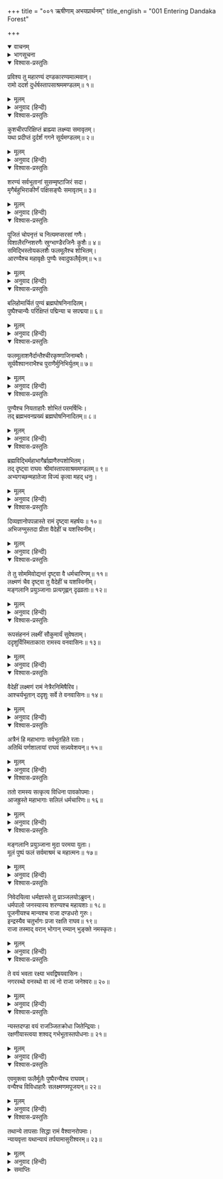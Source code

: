 +++
title = "००१ ऋषीणाम् अभयप्रार्थनम्"
title_english = "001 Entering Dandaka Forest"

+++
<details open><summary>वाचनम्</summary>
<div caption="श्रीराम-हरिसीताराममूर्ति-घनपाठिभ्यां वचनम्" class="audioEmbed" src="https://archive.org/download/Ramayana-recitation-Sriram-harisItArAmamUrti-Ghanapaati-v2/Kanda_3/Kanda_3_ARK-001-Rusheenam_Abhaya_Prathanam.mp3"></div>
</details>

<details><summary>भागसूचना</summary>

1. श्रीराम, लक्ष्मण और सीताका तापसोंके आश्रममण्डलमें सत्कार
</details>

<details open><summary>विश्वास-प्रस्तुतिः</summary>

प्रविश्य तु महारण्यं दण्डकारण्यमात्मवान्।  
रामो ददर्श दुर्धर्षस्तापसाश्रममण्डलम्॥ १॥
</details>

<details><summary>मूलम्</summary>

प्रविश्य तु महारण्यं दण्डकारण्यमात्मवान्।  
रामो ददर्श दुर्धर्षस्तापसाश्रममण्डलम्॥ १॥
</details>

<details><summary>अनुवाद (हिन्दी)</summary>

दण्डकारण्य नामक महान् वनमें प्रवेश करके मनको वशमें रखनेवाले दुर्जय वीर श्रीरामने तपस्वी मुनियोंके बहुत-से आश्रम देखे॥ १॥
</details>

<details open><summary>विश्वास-प्रस्तुतिः</summary>

कुशचीरपरिक्षिप्तं ब्राह्म्या लक्ष्म्या समावृतम्।  
यथा प्रदीप्तं दुर्दर्शं गगने सूर्यमण्डलम्॥ २॥
</details>

<details><summary>मूलम्</summary>

कुशचीरपरिक्षिप्तं ब्राह्म्या लक्ष्म्या समावृतम्।  
यथा प्रदीप्तं दुर्दर्शं गगने सूर्यमण्डलम्॥ २॥
</details>

<details><summary>अनुवाद (हिन्दी)</summary>

वहाँ कुश और वल्कल वस्त्र फैले हुए थे। वह आश्रममण्डल ऋषियोंकी ब्रह्मविद्याके अभ्याससे प्रकट हुए विलक्षण तेजसे व्याप्त था, इसलिये आकाशमें प्रकाशित होनेवाले दुर्दर्श सूर्य-मण्डलकी भाँति वह भूतलपर उद्दीप्त हो रहा था। राक्षस आदिके लिये उसकी ओर देखना भी कठिन था॥ २॥
</details>

<details open><summary>विश्वास-प्रस्तुतिः</summary>

शरण्यं सर्वभूतानां सुसम्मृष्टाजिरं सदा।  
मृगैर्बहुभिराकीर्णं पक्षिसङ्घैः समावृतम्॥ ३॥
</details>

<details><summary>मूलम्</summary>

शरण्यं सर्वभूतानां सुसम्मृष्टाजिरं सदा।  
मृगैर्बहुभिराकीर्णं पक्षिसङ्घैः समावृतम्॥ ३॥
</details>

<details><summary>अनुवाद (हिन्दी)</summary>

वह आश्रमसमुदाय सभी प्राणियोंको शरण देनेवाला था। उसका आँगन सदा झाड़ने-बुहारनेसे स्वच्छ बना रहता था। वहाँ बहुत-से वन्य पशु भरे रहते थे और पक्षियोंके समुदाय भी उसे सब ओरसे घेरे रहते थे॥
</details>

<details open><summary>विश्वास-प्रस्तुतिः</summary>

पूजितं चोपनृत्तं च नित्यमप्सरसां गणैः।  
विशालैरग्निशरणैः स्रुग्भाण्डैरजिनैः कुशैः॥ ४॥  
समिद्भिस्तोयकलशैः फलमूलैश्च शोभितम्।  
आरण्यैश्च महावृक्षैः पुण्यैः स्वादुफलैर्वृतम्॥ ५॥
</details>

<details><summary>मूलम्</summary>

पूजितं चोपनृत्तं च नित्यमप्सरसां गणैः।  
विशालैरग्निशरणैः स्रुग्भाण्डैरजिनैः कुशैः॥ ४॥  
समिद्भिस्तोयकलशैः फलमूलैश्च शोभितम्।  
आरण्यैश्च महावृक्षैः पुण्यैः स्वादुफलैर्वृतम्॥ ५॥
</details>

<details><summary>अनुवाद (हिन्दी)</summary>

वहाँका प्रदेश इतना मनोरम था कि वहाँ अप्सराएँ प्रतिदिन आकर नृत्य करती थीं। उस स्थानके प्रति उनके मनमें बड़े आदरका भाव था। बड़ी-बड़ी अग्निशालाएँ, स्रुवा आदि यज्ञपात्र, मृगचर्म, कुश, समिधा, जलपूर्ण कलश तथा फल-मूल उसकी शोभा बढ़ाते थे। स्वादिष्ट फल देनेवाले परम पवित्र तथा बड़े-बड़े वन्य वृक्षोंसे वह आश्रममण्डल घिरा हुआ था॥ ४-५॥
</details>

<details open><summary>विश्वास-प्रस्तुतिः</summary>

बलिहोमार्चितं पुण्यं ब्रह्मघोषनिनादितम्।  
पुष्पैश्चान्यैः परिक्षिप्तं पद्मिन्या च सपद्मया॥ ६॥
</details>

<details><summary>मूलम्</summary>

बलिहोमार्चितं पुण्यं ब्रह्मघोषनिनादितम्।  
पुष्पैश्चान्यैः परिक्षिप्तं पद्मिन्या च सपद्मया॥ ६॥
</details>

<details><summary>अनुवाद (हिन्दी)</summary>

बलिवैश्वदेव और होमसे पूजित वह पवित्र आश्रमसमूह वेदमन्त्रोंके पाठकी ध्वनिसे गूँजता रहता था। कमलपुष्पोंसे सुशोभित पुष्करिणी उस स्थानकी शोभा बढ़ाती थी तथा वहाँ और भी बहुत-से फूल सब ओर बिखरे हुए थे॥
</details>

<details open><summary>विश्वास-प्रस्तुतिः</summary>

फलमूलाशनैर्दान्तैश्चीरकृष्णाजिनाम्बरैः।  
सूर्यवैश्वानराभैश्च पुराणैर्मुनिभिर्युतम्॥ ७॥
</details>

<details><summary>मूलम्</summary>

फलमूलाशनैर्दान्तैश्चीरकृष्णाजिनाम्बरैः।  
सूर्यवैश्वानराभैश्च पुराणैर्मुनिभिर्युतम्॥ ७॥
</details>

<details><summary>अनुवाद (हिन्दी)</summary>

उन आश्रमोंमें चीर और काला मृगचर्म धारण करनेवाले तथा फल-मूलका आहार करके रहनेवाले, जितेन्द्रिय एवं सूर्य और अग्निके तुल्य महातेजस्वी, पुरातन मुनि निवास करते थे॥ ७॥
</details>

<details open><summary>विश्वास-प्रस्तुतिः</summary>

पुण्यैश्च नियताहारैः शोभितं परमर्षिभिः।  
तद् ब्रह्मभवनप्रख्यं ब्रह्मघोषनिनादितम्॥ ८॥
</details>

<details><summary>मूलम्</summary>

पुण्यैश्च नियताहारैः शोभितं परमर्षिभिः।  
तद् ब्रह्मभवनप्रख्यं ब्रह्मघोषनिनादितम्॥ ८॥
</details>

<details><summary>अनुवाद (हिन्दी)</summary>

नियमित आहार करनेवाले पवित्र महर्षियोंसे सुशोभित वह आश्रमसमूह ब्रह्माजीके धामकी भाँति तेजस्वी तथा वेदध्वनिसे निनादित था॥ ८॥
</details>

<details open><summary>विश्वास-प्रस्तुतिः</summary>

ब्रह्मविद्भिर्महाभागैर्ब्राह्मणैरुपशोभितम्।  
तद् दृष्ट्वा राघवः श्रीमांस्तापसाश्रममण्डलम्॥ ९॥  
अभ्यगच्छन्महातेजा विज्यं कृत्वा महद् धनुः।
</details>

<details><summary>मूलम्</summary>

ब्रह्मविद्भिर्महाभागैर्ब्राह्मणैरुपशोभितम्।  
तद् दृष्ट्वा राघवः श्रीमांस्तापसाश्रममण्डलम्॥ ९॥  
अभ्यगच्छन्महातेजा विज्यं कृत्वा महद् धनुः।
</details>

<details><summary>अनुवाद (हिन्दी)</summary>

अनेक महाभाग ब्रह्मवेत्ता ब्राह्मण उन आश्रमोंकी शोभा बढ़ाते थे। महातेजस्वी श्रीरामने उस आश्रममण्डलको देखकर अपने महान् धनुषकी प्रत्यञ्चा उतार दी, फिर वे आश्रमके भीतर गये॥ ९ १/२॥
</details>

<details open><summary>विश्वास-प्रस्तुतिः</summary>

दिव्यज्ञानोपपन्नास्ते रामं दृष्ट्वा महर्षयः॥ १०॥  
अभिजग्मुस्तदा प्रीता वैदेहीं च यशस्विनीम्।
</details>

<details><summary>मूलम्</summary>

दिव्यज्ञानोपपन्नास्ते रामं दृष्ट्वा महर्षयः॥ १०॥  
अभिजग्मुस्तदा प्रीता वैदेहीं च यशस्विनीम्।
</details>

<details><summary>अनुवाद (हिन्दी)</summary>

श्रीराम तथा यशस्विनी सीताको देखकर वे दिव्यज्ञानसे सम्पन्न महर्षि बड़ी प्रसन्नताके साथ उनके पास गये॥
</details>

<details open><summary>विश्वास-प्रस्तुतिः</summary>

ते तु सोममिवोद्यन्तं दृष्ट्वा वै धर्मचारिणम्॥ ११॥  
लक्ष्मणं चैव दृष्ट्वा तु वैदेहीं च यशस्विनीम्।  
मङ्गलानि प्रयुञ्जानाः प्रत्यगृह्णन् दृढव्रताः॥ १२॥
</details>

<details><summary>मूलम्</summary>

ते तु सोममिवोद्यन्तं दृष्ट्वा वै धर्मचारिणम्॥ ११॥  
लक्ष्मणं चैव दृष्ट्वा तु वैदेहीं च यशस्विनीम्।  
मङ्गलानि प्रयुञ्जानाः प्रत्यगृह्णन् दृढव्रताः॥ १२॥
</details>

<details><summary>अनुवाद (हिन्दी)</summary>

दृढ़तापूर्वक उत्तम व्रतका पालन करनेवाले वे महर्षि उदयकालके चन्द्रमाकी भाँति मनोहर, धर्मात्मा श्रीरामको, लक्ष्मणको और यशस्विनी विदेहराजकुमारी सीताको भी देखकर उन सबके लिये मङ्गलमय आशीर्वाद देने लगे। उन्होंने उन तीनोंको आदरणीय अतिथिके रूपमें ग्रहण किया॥ ११-१२॥
</details>

<details open><summary>विश्वास-प्रस्तुतिः</summary>

रूपसंहननं लक्ष्मीं सौकुमार्यं सुवेषताम्।  
ददृशुर्विस्मिताकारा रामस्य वनवासिनः॥ १३॥
</details>

<details><summary>मूलम्</summary>

रूपसंहननं लक्ष्मीं सौकुमार्यं सुवेषताम्।  
ददृशुर्विस्मिताकारा रामस्य वनवासिनः॥ १३॥
</details>

<details><summary>अनुवाद (हिन्दी)</summary>

श्रीरामके रूप, शरीरकी गठन, कान्ति, सुकुमारता तथा सुन्दर वेषको उन वनवासी मुनियोंने आश्चर्यचकित होकर देखा॥ १३॥
</details>

<details open><summary>विश्वास-प्रस्तुतिः</summary>

वैदेहीं लक्ष्मणं रामं नेत्रैरनिमिषैरिव।  
आश्चर्यभूतान् ददृशुः सर्वे ते वनवासिनः॥ १४॥
</details>

<details><summary>मूलम्</summary>

वैदेहीं लक्ष्मणं रामं नेत्रैरनिमिषैरिव।  
आश्चर्यभूतान् ददृशुः सर्वे ते वनवासिनः॥ १४॥
</details>

<details><summary>अनुवाद (हिन्दी)</summary>

वनमें निवास करनेवाले वे सभी मुनि श्रीराम,लक्ष्मण और सीता—तीनोंको एकटक नेत्रोंसे देखने लगे। उनका स्वरूप उन्हें आश्चर्यमय प्रतीत होता था॥ १४॥
</details>

<details open><summary>विश्वास-प्रस्तुतिः</summary>

अत्रैनं हि महाभागाः सर्वभूतहिते रताः।  
अतिथिं पर्णशालायां राघवं सन्न्यवेशयन्॥ १५॥
</details>

<details><summary>मूलम्</summary>

अत्रैनं हि महाभागाः सर्वभूतहिते रताः।  
अतिथिं पर्णशालायां राघवं सन्न्यवेशयन्॥ १५॥
</details>

<details><summary>अनुवाद (हिन्दी)</summary>

समस्त प्राणियोंके हितमें तत्पर रहनेवाले उन महाभाग महर्षियोंने वहाँ अपने प्रिय अतिथि इन भगवान् श्रीरामको पर्णशालामें ले जाकर ठहराया॥ १५॥
</details>

<details open><summary>विश्वास-प्रस्तुतिः</summary>

ततो रामस्य सत्कृत्य विधिना पावकोपमाः।  
आजह्रुस्ते महाभागाः सलिलं धर्मचारिणः॥ १६॥
</details>

<details><summary>मूलम्</summary>

ततो रामस्य सत्कृत्य विधिना पावकोपमाः।  
आजह्रुस्ते महाभागाः सलिलं धर्मचारिणः॥ १६॥
</details>

<details><summary>अनुवाद (हिन्दी)</summary>

अग्नितुल्य तेजस्वी और धर्मपरायण उन महाभाग मुनियोंने श्रीरामको विधिवत् सत्कारके साथ जल समर्पित किया॥ १६॥
</details>

<details open><summary>विश्वास-प्रस्तुतिः</summary>

मङ्गलानि प्रयुञ्जाना मुदा परमया युताः।  
मूलं पुष्पं फलं सर्वमाश्रमं च महात्मनः॥ १७॥
</details>

<details><summary>मूलम्</summary>

मङ्गलानि प्रयुञ्जाना मुदा परमया युताः।  
मूलं पुष्पं फलं सर्वमाश्रमं च महात्मनः॥ १७॥
</details>

<details><summary>अनुवाद (हिन्दी)</summary>

फिर बड़ी प्रसन्नताके साथ मङ्गलसूचक आशीर्वाद देते हुए उन महात्मा श्रीरामको उन्होंने फल-मूल और फूल आदिके साथ सारा आश्रम भी समर्पित कर दिया॥
</details>

<details open><summary>विश्वास-प्रस्तुतिः</summary>

निवेदयित्वा धर्मज्ञास्ते तु प्राञ्जलयोऽब्रुवन्।  
धर्मपालो जनस्यास्य शरण्यश्च महायशाः॥ १८॥  
पूजनीयश्च मान्यश्च राजा दण्डधरो गुरुः।  
इन्द्रस्यैव चतुर्भागः प्रजा रक्षति राघव॥ १९॥  
राजा तस्माद् वरान् भोगान् रम्यान् भुङ्‍क्ते नमस्कृतः।
</details>

<details><summary>मूलम्</summary>

निवेदयित्वा धर्मज्ञास्ते तु प्राञ्जलयोऽब्रुवन्।  
धर्मपालो जनस्यास्य शरण्यश्च महायशाः॥ १८॥  
पूजनीयश्च मान्यश्च राजा दण्डधरो गुरुः।  
इन्द्रस्यैव चतुर्भागः प्रजा रक्षति राघव॥ १९॥  
राजा तस्माद् वरान् भोगान् रम्यान् भुङ्‍क्ते नमस्कृतः।
</details>

<details><summary>अनुवाद (हिन्दी)</summary>

सब कुछ निवेदन करके वे धर्मज्ञ मुनि हाथ जोड़कर बोले—‘रघुनन्दन! दण्ड धारण करनेवाला राजा धर्मका पालक, महायशस्वी, इस जन-समुदायको शरण देनेवाला माननीय, पूजनीय और सबका गुरु है। इस भूतलपर इन्द्र (आदि लोकपालों) का ही चौथा अंश होनेके कारण वह प्रजाकी रक्षा करता है, अतः राजा सबसे वन्दित होता तथा उत्तम एवं रमणीय भोगोंका उपभोग करता है। (जब साधारण राजाकी यह स्थिति है, तब आपके लिये तो क्या कहना है। आप तो साक्षात् भगवान् हैं)॥ १८-१९॥
</details>

<details open><summary>विश्वास-प्रस्तुतिः</summary>

ते वयं भवता रक्ष्या भवद्विषयवासिनः।  
नगरस्थो वनस्थो वा त्वं नो राजा जनेश्वरः॥ २०॥
</details>

<details><summary>मूलम्</summary>

ते वयं भवता रक्ष्या भवद्विषयवासिनः।  
नगरस्थो वनस्थो वा त्वं नो राजा जनेश्वरः॥ २०॥
</details>

<details><summary>अनुवाद (हिन्दी)</summary>

‘हम आपके राज्यमें निवास करते हैं, अतः आपको हमारी रक्षा करनी चाहिये। आप नगरमें रहें या वनमें, हमलोगोंके राजा ही हैं। आप समस्त जनसमुदायके शासक एवं पालक हैं॥ २०॥
</details>

<details open><summary>विश्वास-प्रस्तुतिः</summary>

न्यस्तदण्डा वयं राजञ्जितक्रोधा जितेन्द्रियाः।  
रक्षणीयास्त्वया शश्वद् गर्भभूतास्तपोधनाः॥ २१॥
</details>

<details><summary>मूलम्</summary>

न्यस्तदण्डा वयं राजञ्जितक्रोधा जितेन्द्रियाः।  
रक्षणीयास्त्वया शश्वद् गर्भभूतास्तपोधनाः॥ २१॥
</details>

<details><summary>अनुवाद (हिन्दी)</summary>

‘राजन्! हमने जीवमात्रको दण्ड देना छोड़ दिया है, क्रोध और इन्द्रियोंको जीत लिया है। अब तपस्या ही हमारा धन है। जैसे माता गर्भस्थ बालककी रक्षा करती है, उसी प्रकार आपको सदा सब तरहसे हमारी रक्षा करनी चाहिये’॥ २१॥
</details>

<details open><summary>विश्वास-प्रस्तुतिः</summary>

एवमुक्त्वा फलैर्मूलैः पुष्पैरन्यैश्च राघवम्।  
वन्यैश्च विविधाहारैः सलक्ष्मणमपूजयन्॥ २२॥
</details>

<details><summary>मूलम्</summary>

एवमुक्त्वा फलैर्मूलैः पुष्पैरन्यैश्च राघवम्।  
वन्यैश्च विविधाहारैः सलक्ष्मणमपूजयन्॥ २२॥
</details>

<details><summary>अनुवाद (हिन्दी)</summary>

ऐसा कहकर उन तपस्वी मुनियोंने वनमें उत्पन्न होनेवाले फल, मूल, फूल तथा अन्य अनेक प्रकारके आहारोंसे लक्ष्मण (और सीता) सहित भगवान् श्रीरामचन्द्रजीका सत्कार किया॥ २२॥
</details>

<details open><summary>विश्वास-प्रस्तुतिः</summary>

तथान्ये तापसाः सिद्धा रामं वैश्वानरोपमाः।  
न्यायवृत्ता यथान्यायं तर्पयामासुरीश्वरम्॥ २३॥
</details>

<details><summary>मूलम्</summary>

तथान्ये तापसाः सिद्धा रामं वैश्वानरोपमाः।  
न्यायवृत्ता यथान्यायं तर्पयामासुरीश्वरम्॥ २३॥
</details>

<details><summary>अनुवाद (हिन्दी)</summary>

इनके सिवा दूसरे अग्नितुल्य तेजस्वी तथा न्याययुक्त बर्ताववाले सिद्ध तापसोंने भी सर्वेश्वर भगवान् श्रीरामको यथोचित रूपसे तृप्त किया॥ २३॥
</details>

<details><summary>समाप्तिः</summary>

इत्यार्षे श्रीमद्रामायणे वाल्मीकीये आदिकाव्येऽरण्यकाण्डे प्रथमः सर्गः॥ १॥  
इस प्रकार श्रीवाल्मीकिनिर्मित आर्षरामायण आदिकाव्यके अरण्यकाण्डमें पहला सर्ग पूरा हुआ॥ १॥
</details>

